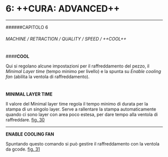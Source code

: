 # 6: ++CURA: ADVANCED++
---

######CAPITOLO 6
###### MACHINE / RETRACTION / QUALITY / SPEED / ++COOL++

# 

####**COOL**

Qui si regolano alcune impostazioni per il raffreddamento del pezzo, il *Minimal Layer time* (tempo minimo per livello) e la spunta su *Enable cooling fan* (abilita la ventola di raffreddamento).

# 

**MINIMAL LAYER TIME**

Il valore del Minimal layer time regola il tempo minimo di durata per la stampa di un singolo layer. 
Serve a rallentare la stampa automaticamente quando ci sono layer con area poco estesa, per dare tempo alla ventola di raffreddare.
[fig. 30](img/figura30.jpg)

---

**ENABLE COOLING FAN**

Spuntando questo comando si può gestire il raffreddamento con la ventola da gcode.
[fig. 31](img/figura31.jpg)
